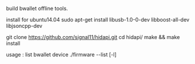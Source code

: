 
build bwallet offline tools.

install for ubuntu14.04
sudo apt-get install libusb-1.0-0-dev libboost-all-dev libjsoncpp-dev

git clone https://github.com/signal11/hidapi.git
cd hidapi/
make && make install

usage :
list bwallet device
./firmware --list [-l]



